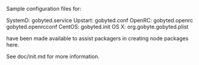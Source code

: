 Sample configuration files for:

SystemD: gobyted.service
Upstart: gobyted.conf
OpenRC:  gobyted.openrc
         gobyted.openrcconf
CentOS:  gobyted.init
OS X:    org.gobyte.gobyted.plist

have been made available to assist packagers in creating node packages here.

See doc/init.md for more information.

